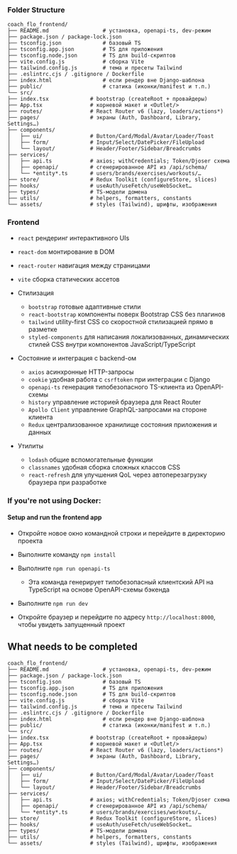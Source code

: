 ### Folder Structure

```
coach_flo_frontend/
├── README.md                 # установка, openapi-ts, dev-режим
├── package.json / package-lock.json
├── tsconfig.json             # базовый TS
├── tsconfig.app.json         # TS для приложения
├── tsconfig.node.json        # TS для build-скриптов
├── vite.config.js            # сборка Vite
├── tailwind.config.js        # тема и пресеты Tailwind
├── .eslintrc.cjs / .gitignore / Dockerfile
├── index.html                # если рендер вне Django-шаблона
├── public/                   # статика (иконки/manifest и т.п.)
└── src/
├── index.tsx             # bootstrap (createRoot + провайдеры)
├── App.tsx               # корневой макет и <Outlet/>
├── routes/               # React Router v6 (lazy, loaders/actions*)
├── pages/                # экраны (Auth, Dashboard, Library, Settings…)
├── components/
│   ├── ui/               # Button/Card/Modal/Avatar/Loader/Toast
│   ├── form/             # Input/Select/DatePicker/FileUpload
│   └── layout/           # Header/Footer/Sidebar/Breadcrumbs
├── services/
│   ├── api.ts            # axios; withCredentials; Token/Djoser схема
│   ├── openapi/          # сгенерированное API из /api/schema/
│   └── *entity*.ts       # users/brands/exercises/workouts/…
├── store/                # Redux Toolkit (configureStore, slices)
├── hooks/                # useAuth/useFetch/useWebSocket…
├── types/                # TS-модели домена
├── utils/                # helpers, formatters, constants
└── assets/               # styles (Tailwind), шрифты, изображения
```

### Frontend

* `react` рендеринг интерактивного UIs
* `react-dom` монтирование в DOM
* `react-router` навигация между страницами
* `vite` сборка статических ассетов
* Стилизация

  * `bootstrap` готовые адаптивные стили
  * `react-bootstrap` компоненты поверх Bootstrap CSS без плагинов
  * `tailwind` utility-first CSS со скоростной стилизацией прямо в разметке
  * `styled-components` для написания локализованных, динамических стилей CSS внутри компонентов JavaScript/TypeScript
* Состояние и интеграция с backend-ом

  * `axios` асинхронные HTTP-запросы
  * `cookie` удобная работа с `csrftoken` при интеграции с Django
  * `openapi-ts` генерация типобезопасного TS-клиента из OpenAPI-схемы
  * `history` управление историей браузера для React Router
  * `Apollo Client` управление GraphQL-запросами на стороне клиента
  * `Redux` централизованное хранилище состояния приложения и данных
* Утилиты

  * `lodash` общие вспомогательные функции
  * `classnames` удобная сборка сложных классов CSS
  * `react-refresh` для улучшения QoL через автоперезагрузку браузера при разработке

### If you're not using Docker:

#### Setup and run the frontend app

* Откройте новое окно командной строки и перейдите в директорию проекта
* Выполните команду `npm install`
* Выполните `npm run openapi-ts`

  * Эта команда генерирует типобезопасный клиентский API на TypeScript на основе OpenAPI-схемы бэкенда
* Выполните `npm run dev`
* Откройте браузер и перейдите по адресу `http://localhost:8000`, чтобы увидеть запущенный проект


## What needs to be completed

```
coach_flo_frontend/
├── README.md                 # установка, openapi-ts, dev-режим
├── package.json / package-lock.json
├── tsconfig.json             # базовый TS
├── tsconfig.app.json         # TS для приложения
├── tsconfig.node.json        # TS для build-скриптов
├── vite.config.js            # сборка Vite
├── tailwind.config.js        # тема и пресеты Tailwind
├── .eslintrc.cjs / .gitignore / Dockerfile
├── index.html                # если рендер вне Django-шаблона
├── public/                   # статика (иконки/manifest и т.п.)
└── src/
├── index.tsx             # bootstrap (createRoot + провайдеры)
├── App.tsx               # корневой макет и <Outlet/>
├── routes/               # React Router v6 (lazy, loaders/actions*)
├── pages/                # экраны (Auth, Dashboard, Library, Settings…)
├── components/
│   ├── ui/               # Button/Card/Modal/Avatar/Loader/Toast
│   ├── form/             # Input/Select/DatePicker/FileUpload
│   └── layout/           # Header/Footer/Sidebar/Breadcrumbs
├── services/
│   ├── api.ts            # axios; withCredentials; Token/Djoser схема
│   ├── openapi/          # сгенерированное API из /api/schema/
│   └── *entity*.ts       # users/brands/exercises/workouts/…
├── store/                # Redux Toolkit (configureStore, slices)
├── hooks/                # useAuth/useFetch/useWebSocket…
├── types/                # TS-модели домена
├── utils/                # helpers, formatters, constants
└── assets/               # styles (Tailwind), шрифты, изображения
```
